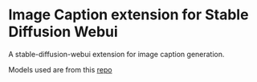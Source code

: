 # Image Caption extension for Stable Diffusion Webui

A stable-diffusion-webui extension for image caption generation.

Models used are from this [repo](https://github.com/Anshler/CLIP-prefix_blind-guessing)
